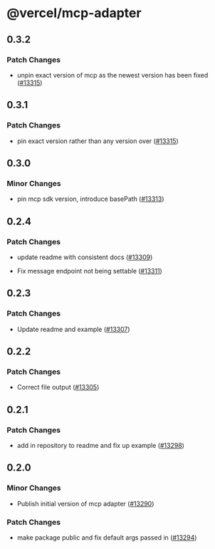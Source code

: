 # @vercel/mcp-adapter

## 0.3.2

### Patch Changes

- unpin exact version of mcp as the newest version has been fixed ([#13315](https://github.com/vercel/vercel/pull/13315))

## 0.3.1

### Patch Changes

- pin exact version rather than any version over ([#13315](https://github.com/vercel/vercel/pull/13315))

## 0.3.0

### Minor Changes

- pin mcp sdk version, introduce basePath ([#13313](https://github.com/vercel/vercel/pull/13313))

## 0.2.4

### Patch Changes

- update readme with consistent docs ([#13309](https://github.com/vercel/vercel/pull/13309))

- Fix message endpoint not being settable ([#13311](https://github.com/vercel/vercel/pull/13311))

## 0.2.3

### Patch Changes

- Update readme and example ([#13307](https://github.com/vercel/vercel/pull/13307))

## 0.2.2

### Patch Changes

- Correct file output ([#13305](https://github.com/vercel/vercel/pull/13305))

## 0.2.1

### Patch Changes

- add in repository to readme and fix up example ([#13298](https://github.com/vercel/vercel/pull/13298))

## 0.2.0

### Minor Changes

- Publish initial version of mcp adapter ([#13290](https://github.com/vercel/vercel/pull/13290))

### Patch Changes

- make package public and fix default args passed in ([#13294](https://github.com/vercel/vercel/pull/13294))
